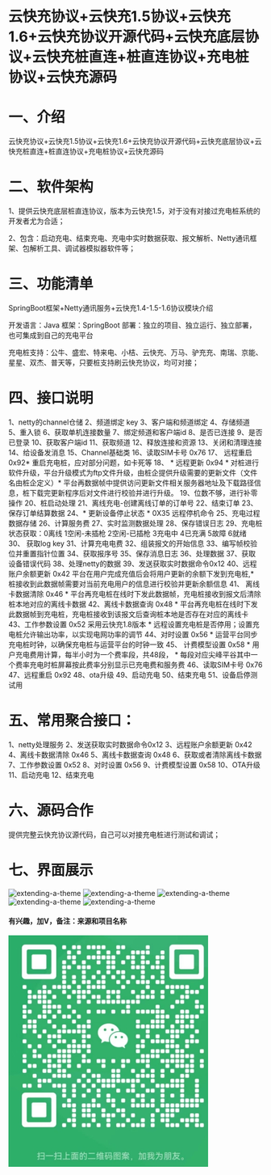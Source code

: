 # 云快充协议+云快充1.5协议+云快充1.6+云快充协议开源代码+云快充底层协议+云快充桩直连+桩直连协议+充电桩协议+云快充源码

# 一、介绍

云快充协议+云快充1.5协议+云快充1.6+云快充协议开源代码+云快充底层协议+云快充桩直连+桩直连协议+充电桩协议+云快充源码

# 二、软件架构

1、提供云快充底层桩直连协议，版本为云快充1.5，对于没有对接过充电桩系统的开发者尤为合适；

2、包含：启动充电、结束充电、充电中实时数据获取、报文解析、Netty通讯框架、包解析工具、调试器模拟器软件等；

# 三、功能清单

SpringBoot框架+Netty通讯服务+云快充1.4-1.5-1.6协议模块介绍

开发语言：Java 框架：SpringBoot 部署：独立的项目、独立运行、独立部署，也可集成到自己的充电平台

充电桩支持：公牛、盛宏、特来电、小桔、云快充、万马、驴充充、南瑞、京能、星星、双杰、普天等，只要桩支持刷云快充协议，均可对接；

# 四、接口说明

1、netty的channel仓储 2、频道绑定 key 3、客户端和频道绑定 4、存储频道 5、重入锁 6、获取单机连接数量 7、绑定频道和客户端id 8、是否已连接 9、是否已登录 10、获取客户端id 11、获取频道 12、释放连接和资源 13、关闭和清理连接 14、给设备发消息 15、Channel基础类 16、读取SIM卡号 0x76 17、 远程重启 0x92* 重启充电桩，应对部分问题，如卡死等 18、 * 远程更新 0x94 * 对桩进行软件升级，平台升级模式为ftp文件升级，由桩企提供升级需要的更新文件（文件名由桩企定义）* 平台再数据帧中提供访问更新文件相关服务器地址及下载路径信息，桩下载完更新程序后对文件进行校验并进行升级。 19、位数不够，进行补零操作 20、桩启动处理 21、离线充电-创建离线订单的订单号 22、结束订单 23、保存订单结算数据 24、* 更新设备停止状态 * 0X35 远程停机命令 25、充电过程数据存储 26、计算服务费 27、实时监测数据处理 28、保存错误日志 29、充电桩状态获取：0离线 1空闲-未插枪 2空闲-已插枪 3充电中 4已充满 5故障 6就绪 30、 获取log key 31、计算充电电费 32、组装报文的开始信息 33、编写帧校验位并重置指针位置 34、获取报序号 35、保存消息日志 36、处理数据 37、获取设备错误代码 38、处理netty的数据 39、发送获取实时数据命令0x12 40、远程账户余额更新 0x42 平台在用户完成充值后会将用户更新的余额下发到充电桩,* 桩接收到此数据帧需要对当前充电用户的信息进行校验并更新余额信息 41、 离线卡数据清除 0x46 * 平台再充电桩在线时下发此数据帧，充电桩接收到报文后清除桩本地对应的离线卡数据 42、离线卡数据查询 0x48 * 平台再充电桩在线时下发此数据帧到充电桩，充电桩接收到该报文后查询桩本地是否存在对应的离线卡 43、工作参数设置 0x52 采用云快充1.8版本 * 远程设置充电桩是否停用；设置充电桩允许输出功率，以实现电网功率的调节 44、对时设置 0x56 * 运营平台同步充电桩时钟，以确保充电桩与运营平台的时钟一致 45、 计费模型设置 0x58 * 用户充电费用计算，每半小时为一个费率段，共48段， * 每段对应尖峰平谷其中一个费率充电时桩屏幕按此费率分别显示已充电费和服务费 46、读取SIM卡号 0x76 47、远程重启 0x92 48、ota升级 49、启动充电 50、结束充电 51、设备启停测试用

# 五、常用聚合接口： 

1、netty处理服务 2、发送获取实时数据命令0x12 3、远程账户余额更新 0x42 4、离线卡数据清除 0x46 5、离线卡数据查询 0x48 6、获取或者清除离线卡数据 7、工作参数设置 0x52 8、对时设置 0x56 9、计费模型设置 0x58 10、OTA升级 11、启动充电 12、结束充电

# 六、源码合作

提供完整云快充协议源代码，自己可以对接充电桩进行测试和调试；

# 七、界面展示

![extending-a-theme](/001.png)
![extending-a-theme](/002.png)
![extending-a-theme](/003.jpg)
![extending-a-theme](/004.png)
![extending-a-theme](/005.jpg)

#### 有兴趣，加V，备注：来源和项目名称
![extending-a-theme](/lianxi.png)

